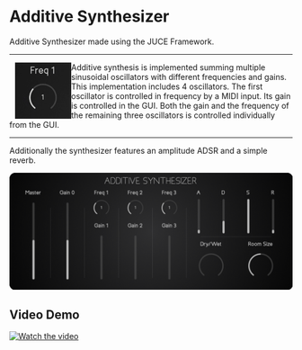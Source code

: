 # Additive Synthesizer
Additive Synthesizer made using the JUCE Framework.  

***

<img align="left" src="imgs/knob.gif" alt="Knob" width="100" height="100" style="margin-left:10px;">
Additive synthesis is implemented summing multiple sinusoidal oscillators with different frequencies and gains.
This implementation includes 4 oscillators.  
The first oscillator is controlled in frequency by a MIDI input.   
Its gain is controlled in the GUI.
Both the gain and the frequency of the remaining three oscillators is controlled individually from the GUI.  

***

Additionally the synthesizer features an amplitude ADSR and a simple reverb.

![GUI](imgs/GUI.png)  


## Video Demo  
[![Watch the video](https://img.youtube.com/vi/WbkhjxVmeeo/maxresdefault.jpg)](https://youtu.be/WbkhjxVmeeo)
